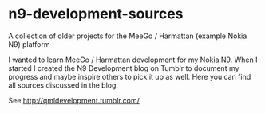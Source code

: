 # n9-development-sources
A collection of older projects for the MeeGo / Harmattan (example Nokia N9) platform

I wanted to learn MeeGo / Harmattan development for my Nokia N9.
When I started I created the N9 Development blog on Tumblr to document my progress
and maybe inspire others to pick it up as well. Here you can find all sources
discussed in the blog.

See http://qmldevelopment.tumblr.com/
